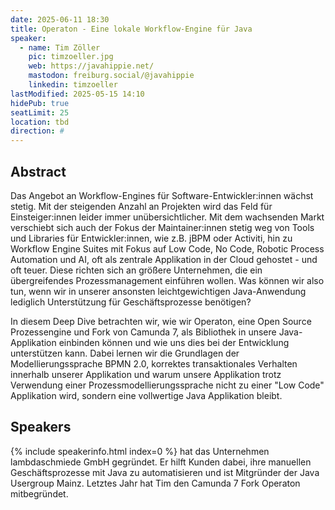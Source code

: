 ```yaml
---
date: 2025-06-11 18:30
title: Operaton - Eine lokale Workflow-Engine für Java
speaker:
  - name: Tim Zöller
    pic: timzoeller.jpg
    web: https://javahippie.net/
    mastodon: freiburg.social/@javahippie
    linkedin: timzoeller
lastModified: 2025-05-15 14:10
hidePub: true
seatLimit: 25
location: tbd
direction: #
---
```


## Abstract

Das Angebot an Workflow-Engines für Software-Entwickler:innen wächst stetig. Mit der steigenden Anzahl an Projekten wird das Feld für Einsteiger:innen leider immer unübersichtlicher. Mit dem wachsenden Markt verschiebt sich auch der Fokus der Maintainer:innen stetig weg von Tools und Libraries für Entwickler:innen, wie z.B. jBPM oder Activiti, hin zu Workflow Engine Suites mit Fokus auf Low Code, No Code, Robotic Process Automation und AI, oft als zentrale Applikation in der Cloud gehostet - und oft teuer. Diese richten sich an größere Unternehmen, die ein übergreifendes Prozessmanagement einführen wollen. Was können wir also tun, wenn wir in unserer ansonsten leichtgewichtigen Java-Anwendung lediglich Unterstützung für Geschäftsprozesse benötigen?

In diesem Deep Dive betrachten wir, wie wir Operaton, eine Open Source Prozessengine und Fork von Camunda 7, als Bibliothek in unsere Java-Applikation einbinden können und wie uns dies bei der Entwicklung unterstützen kann. Dabei lernen wir die Grundlagen der Modellierungssprache BPMN 2.0, korrektes transaktionales Verhalten innerhalb unserer Applikation und warum unsere Applikation trotz Verwendung einer Prozessmodellierungssprache nicht zu einer "Low Code" Applikation wird, sondern eine vollwertige Java Applikation bleibt.

## Speakers

{% include speakerinfo.html index=0 %} hat das Unternehmen lambdaschmiede GmbH gegründet. Er hilft Kunden dabei, ihre manuellen Geschäftsprozesse mit Java zu automatisieren und ist Mitgründer der Java Usergroup Mainz. Letztes Jahr hat Tim den Camunda 7 Fork Operaton mitbegründet.
